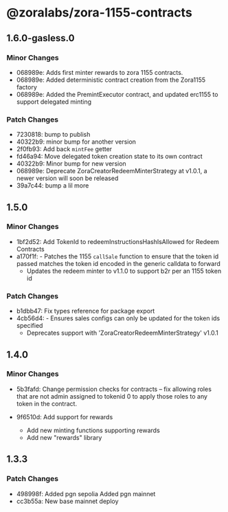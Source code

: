 # @zoralabs/zora-1155-contracts

## 1.6.0-gasless.0

### Minor Changes

- 068989e: Adds first minter rewards to zora 1155 contracts.
- 068989e: Added deterministic contract creation from the Zora1155 factory
- 068989e: Added the PremintExecutor contract, and updated erc1155 to support delegated minting

### Patch Changes

- 7230818: bump to publish
- 40322b9: minor bump for another version
- 2f0fb93: Add back `mintFee` getter
- fd46a94: Move delegated token creation state to its own contract
- 40322b9: Minor bump for new version
- 068989e: Deprecate ZoraCreatorRedeemMinterStrategy at v1.0.1, a newer version will soon be released
- 39a7c44: bump a lil more

## 1.5.0

### Minor Changes

- 1bf2d52: Add TokenId to redeemInstructionsHashIsAllowed for Redeem Contracts
- a170f1f: - Patches the 1155 `callSale` function to ensure that the token id passed matches the token id encoded in the generic calldata to forward
  - Updates the redeem minter to v1.1.0 to support b2r per an 1155 token id

### Patch Changes

- b1dbb47: Fix types reference for package export
- 4cb56d4: - Ensures sales configs can only be updated for the token ids specified
  - Deprecates support with 'ZoraCreatorRedeemMinterStrategy' v1.0.1

## 1.4.0

### Minor Changes

- 5b3fafd: Change permission checks for contracts – fix allowing roles that are not admin assigned to tokenid 0 to apply those roles to any token in the contract.
- 9f6510d: Add support for rewards

  - Add new minting functions supporting rewards
  - Add new "rewards" library

## 1.3.3

### Patch Changes

- 498998f: Added pgn sepolia
  Added pgn mainnet
- cc3b55a: New base mainnet deploy
